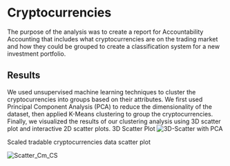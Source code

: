 # Cryptocurrencies
The purpose of the analysis was to create a report for Accountability Accounting that includes what cryptocurrencies are on the trading market and how they could be grouped to create a classification system for a new investment portfolio.
## Results
We used unsupervised machine learning techniques to cluster the cryptocurrencies into groups based on their attributes. We first used Principal Component Analysis (PCA) to reduce the dimensionality of the dataset, then applied K-Means clustering to group the cryptocurrencies.
Finally, we visualized the results of our clustering analysis using 3D scatter plot and interactive 2D scatter plots. 
3D Scatter Plot
![3D-Scatter with PCA](https://github.com/amoli127/Cryptocurrencies/assets/117063056/b52d202f-7a7d-4f71-be0d-11d1e0321b14)

Scaled tradable cryptocurrencies data scatter plot

![Scatter_Cm_CS](https://github.com/amoli127/Cryptocurrencies/assets/117063056/0d3b3c3e-4ccd-4e42-b13f-4b43177f22b3)
